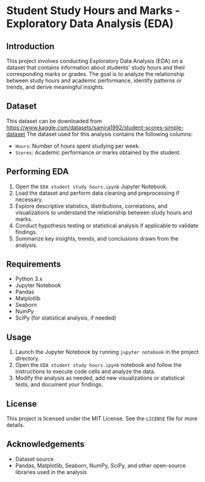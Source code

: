 # Student Study Hours and Marks - Exploratory Data Analysis (EDA)

## Introduction
This project involves conducting Exploratory Data Analysis (EDA) on a dataset that contains information about students' study hours and their corresponding marks or grades. The goal is to analyze the relationship between study hours and academic performance, identify patterns or trends, and derive meaningful insights.

## Dataset
This dataset can be downloaded from https://www.kaggle.com/datasets/samira1992/student-scores-simple-dataset
The dataset used for this analysis contains the following columns:
- `Hours`: Number of hours spent studying per week.
- `Scores`: Academic performance or marks obtained by the student.

## Performing EDA
1. Open the `EDA student study hours.ipynb` Jupyter Notebook.
2. Load the dataset and perform data cleaning and preprocessing if necessary.
3. Explore descriptive statistics, distributions, correlations, and visualizations to understand the relationship between study hours and marks.
4. Conduct hypothesis testing or statistical analysis if applicable to validate findings.
5. Summarize key insights, trends, and conclusions drawn from the analysis.

## Requirements
- Python 3.x
- Jupyter Notebook
- Pandas
- Matplotlib
- Seaborn
- NumPy
- SciPy (for statistical analysis, if needed)

## Usage
1. Launch the Jupyter Notebook by running `jupyter notebook` in the project directory.
2. Open the `EDA student study hours.ipynb` notebook and follow the instructions to execute code cells and analyze the data.
3. Modify the analysis as needed, add new visualizations or statistical tests, and document your findings.

## License
This project is licensed under the MIT License. See the `LICENSE` file for more details.

## Acknowledgements
- Dataset source
- Pandas, Matplotlib, Seaborn, NumPy, SciPy, and other open-source libraries used in the analysis
